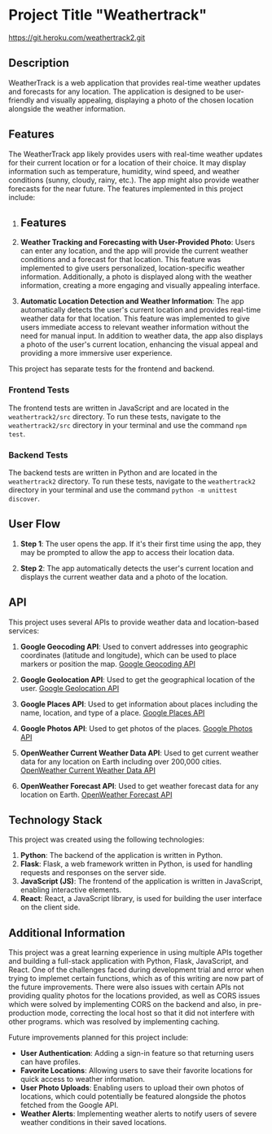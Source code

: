 # Project Title "Weathertrack"


https://git.heroku.com/weathertrack2.git

## Description

 WeatherTrack is a web application that provides real-time weather updates and forecasts for any location. The application is designed to be user-friendly and visually appealing, displaying a photo of the chosen location alongside the weather information.

## Features
The WeatherTrack app likely provides users with real-time weather updates for their current location or for a location 
of their choice. It may display information such as temperature, humidity, wind speed, and weather conditions 
(sunny, cloudy, rainy, etc.). The app might also provide weather forecasts for the near future.
The features implemented in this project include:

1. ## Features

1. **Weather Tracking and Forecasting with User-Provided Photo**: Users can enter any location, and the app will 
provide the current weather conditions and a forecast for that location. This feature was implemented to give 
users personalized, location-specific weather information. Additionally, a photo is displayed along with the weather information, creating a more engaging and visually appealing interface.

2. **Automatic Location Detection and Weather Information**: The app automatically detects the user's current location and 
provides real-time weather data for that location. This feature was implemented to give users immediate access to 
relevant weather information without the need for manual input. In addition to weather data, the app also displays 
a photo of the user's current location, enhancing the visual appeal and providing a more immersive user experience.



This project has separate tests for the frontend and backend.

### Frontend Tests

The frontend tests are written in JavaScript and are located in the `weathertrack2/src` directory. 
To run these tests, navigate to the `weathertrack2/src` directory in your terminal and use the command `npm test`.

### Backend Tests

The backend tests are written in Python and are located in the `weathertrack2` directory. 
To run these tests, navigate to the `weathertrack2` directory in your terminal 
and use the command `python -m unittest discover`.


## User Flow

1. **Step 1**: The user opens the app. If it's their first time using the app, they may be prompted to allow the app to access their location data.

2. **Step 2**: The app automatically detects the user's current location and displays the current weather data and a photo of the location.





## API

This project uses several APIs to provide weather data and location-based services:

1. **Google Geocoding API**: Used to convert addresses into geographic coordinates (latitude and longitude), which can be used to place markers or position the map. [Google Geocoding API](https://maps.googleapis.com/maps/api/geocode/json)

2. **Google Geolocation API**: Used to get the geographical location of the user. [Google Geolocation API](https://www.googleapis.com/geolocation/v1/geolocate)

3. **Google Places API**: Used to get information about places including the name, location, and type of a place. [Google Places API](https://maps.googleapis.com/maps/api/place/nearbysearch/json)

4. **Google Photos API**: Used to get photos of the places. [Google Photos API](https://maps.googleapis.com/maps/api/place/photo)

5. **OpenWeather Current Weather Data API**: Used to get current weather data for any location on Earth including over 200,000 cities. [OpenWeather Current Weather Data API](https://api.openweathermap.org/data/2.5/weather)

6. **OpenWeather Forecast API**: Used to get weather forecast data for any location on Earth. [OpenWeather Forecast API](https://api.openweathermap.org/data/2.5/forecast)

## Technology Stack

This project was created using the following technologies:

1. **Python**: The backend of the application is written in Python.
2. **Flask**: Flask, a web framework written in Python, is used for handling requests and responses on the server side.
3. **JavaScript (JS)**: The frontend of the application is written in JavaScript, enabling interactive elements.
4. **React**: React, a JavaScript library, is used for building the user interface on the client side.

## Additional Information


This project was a great learning experience in using multiple APIs together 
and building a full-stack application with Python, Flask, JavaScript, and React. 
One of the challenges faced during development trial and error when trying to implemet certain functions, which as of this 
writing are now part of the future improvements. There were also issues with certain APIs not providing quality photos for the locations
provided, as well as CORS issues which were solved by implementing CORS on the backend and also, in pre-production mode, correcting the local 
host so that it did not interfere with other programs.
 which was resolved by implementing caching.

Future improvements planned for this project include:

- **User Authentication**: Adding a sign-in feature so that returning users can have profiles.
- **Favorite Locations**: Allowing users to save their favorite locations for quick access to weather information.
- **User Photo Uploads**: Enabling users to upload their own photos of locations, which could potentially be featured alongside the photos fetched from the Google API.
- **Weather Alerts**: Implementing weather alerts to notify users of severe weather conditions in their saved locations.
